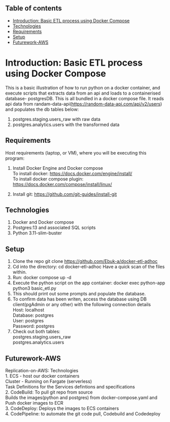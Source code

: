 ## Table of contents
* [Introduction: Basic ETL process using Docker Compose](#Introduction)
* [Technologies](#technologies)
* [Requirements](#requirements)
* [Setup](#setup)
* [Futurework-AWS](#Futurework-AWS)

# Introduction: Basic ETL process using Docker Compose
This is a basic illustration of how to run python on a docker container, and execute scripts that extracts data from an api and loads to a containerised database- postgresDB. This is all bundled in a docker compose file.
 It reads api data from randam-data-api(https://random-data-api.com/api/v2/users) and populates the db tables below:
 1. postgres.staging.users_raw with raw data
 2. postgres.analytics.users with the transformed data

## Requirements
Host requirements (laptop, or VM), where you will be executing this program:
1. Install Docker Engine and Docker compose <br />
    To install docker:  https://docs.docker.com/engine/install/ <br />
    To install docker compose plugin: https://docs.docker.com/compose/install/linux/

2. Install git: https://github.com/git-guides/install-git

## Technologies
1. Docker and Docker compose
2. Postgres:13 and associated SQL scripts
3. Python 3.11-slim-buster


## Setup
1. Clone the repo git clone https://github.com/Ebuk-a/docker-etl-adhoc
2. Cd into the directory: cd docker-etl-adhoc
    Have a quick scan of the files within.
3. Run: docker compose up -d
4. Execute the python script on the app container: docker exec python-app python3 basic_etl.py  
5. This should print out some prompts and populate the database.
6. To confirm data has been writen, access the database using DB client(pgAdmin or any other) with the following connection details<br />
        Host: localhost<br />
        Database: postgres <br />
        User: postgres <br />
        Password: postgres
7. Check out both tables: <br />
        postgres.staging.users_raw <br />
        postgres.analytics.users <br />

## Futurework-AWS <br />
Replication-on-AWS: Technologies <br />
    1. ECS  - host our docker containers <br />
        Cluster - Running on Fargate (serverless) <br />
        Task Definitions for the Services defintions and specifications<br />
    2. CodeBuild: 
        To pull git repo from source <br />
        Builds the images(python and postgres) from docker-compose.yaml and <br />
        Push docker images to ECR <br />
    3. CodeDeploy: Deploys the images to ECS containers <br />
    4. CodePipeline: to automate the git code pull, Codebuild and Codedeploy <br />

